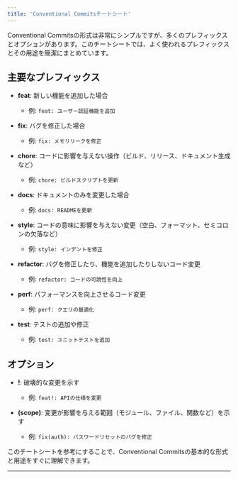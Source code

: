 ```yaml
---
title: 'Conventional Commitsチートシート'
---
```


Conventional Commitsの形式は非常にシンプルですが、多くのプレフィックスとオプションがあります。このチートシートでは、よく使われるプレフィックスとその用途を簡潔にまとめています。

## 主要なプレフィックス

- **feat**: 新しい機能を追加した場合
  - 例: `feat: ユーザー認証機能を追加`
  
- **fix**: バグを修正した場合
  - 例: `fix: メモリリークを修正`

- **chore**: コードに影響を与えない操作（ビルド、リリース、ドキュメント生成など）
  - 例: `chore: ビルドスクリプトを更新`

- **docs**: ドキュメントのみを変更した場合
  - 例: `docs: READMEを更新`

- **style**: コードの意味に影響を与えない変更（空白、フォーマット、セミコロンの欠落など）
  - 例: `style: インデントを修正`

- **refactor**: バグを修正したり、機能を追加したりしないコード変更
  - 例: `refactor: コードの可読性を向上`

- **perf**: パフォーマンスを向上させるコード変更
  - 例: `perf: クエリの最適化`

- **test**: テストの追加や修正
  - 例: `test: ユニットテストを追加`

## オプション

- **!**: 破壊的な変更を示す
  - 例: `feat!: APIの仕様を変更`

- **(scope)**: 変更が影響を与える範囲（モジュール、ファイル、関数など）を示す
  - 例: `fix(auth): パスワードリセットのバグを修正`

このチートシートを参考にすることで、Conventional Commitsの基本的な形式と用途をすぐに理解できます。

---
